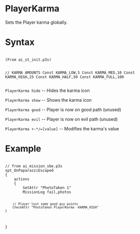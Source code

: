 # PlayerKarma
<p>Sets the Player karma globally.
<h1>Syntax</h1>
<pre><code class="language-js">
(From ai_st_init.p3s)

// KARMA AMOUNTS
Const KARMA_LOW,5
Const KARMA_MED,10
Const KARMA_HIGH,25
Const KARMA_HALF,50
Const KARMA_FULL,100
</code></pre>
<p><code class="language-js">PlayerKarma hide</code> -- Hides the karma icon
<p><code class="language-js">PlayerKarma show</code> -- Shows the karma icon
<p><code class="language-js">PlayerKarma good</code> -- Player is now on good path (unused)
<p><code class="language-js">PlayerKarma evil</code> -- Player is now on evil path (unused)
<p><code class="language-js">PlayerKarma +-*/=[value]</code> -- Modifies the karma's value
<h1>Example</h1>
<pre><code class="language-js">
// from ai_mission_sbe.p3s
xpt_OnPaparazziEscaped
{
	actions
	{
		SetAttr "PhotoTaken 1"
		MissionLog fail,photos
		
		// Player lost some good guy points
		CheckAttr "PhotoTaken PlayerKarma -KARMA_HIGH"
	}
}
</code></pre>